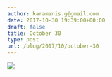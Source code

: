 ```yaml
---
author: karamanis.g@gmail.com
date: 2017-10-30 19:39:00+00:00
draft: false
title: October 30
type: post
url: /blog/2017/10/october-30
---
```




  
   ![](https://images.squarespace-cdn.com/content/v1/4f3f61bae4b063b909445965/1509389087677-2H0ODUBVW11XXJBE7298/ke17ZwdGBToddI8pDm48kJUlZr2Ql5GtSKWrQpjur5t7gQa3H78H3Y0txjaiv_0fDoOvxcdMmMKkDsyUqMSsMWxHk725yiiHCCLfrh8O1z5QPOohDIaIeljMHgDF5CVlOqpeNLcJ80NK65_fV7S1UfNdxJhjhuaNor070w_QAc94zjGLGXCa1tSmDVMXf8RUVhMJRmnnhuU1v2M8fLFyJw/IMG_2527.jpg?format=original)

  


